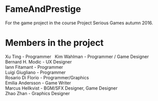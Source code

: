 # FameAndPrestige
For the game project in the course Project Serious Games autumn 2016.

# Members in the project
Xu Ting - Programmer   
Kim Wahlman - Programmer / Game Designer  
Bernard H. Modic - UX Designer  
Iann Fitamant - Programmer  
Luigi Giugliano - Programmer  
Rosario Di Florio - Programmer/Graphics  
Emilia Andersson - Game Writer  
Marcus Hellkvist - BGM/SFX Designer, Game Designer  
Zhao Zhan - Graphics Designer  
